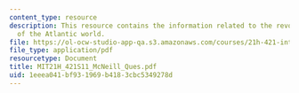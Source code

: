 ```yaml
---
content_type: resource
description: This resource contains the information related to the revolutionary mosquitoes
  of the Atlantic world.
file: https://ol-ocw-studio-app-qa.s3.amazonaws.com/courses/21h-421-introduction-to-environmental-history-spring-2011/1eeea041bf931969b4183cbc5349278d_MIT21H_421S11_McNeill_Ques.pdf
file_type: application/pdf
resourcetype: Document
title: MIT21H_421S11_McNeill_Ques.pdf
uid: 1eeea041-bf93-1969-b418-3cbc5349278d
---
```

